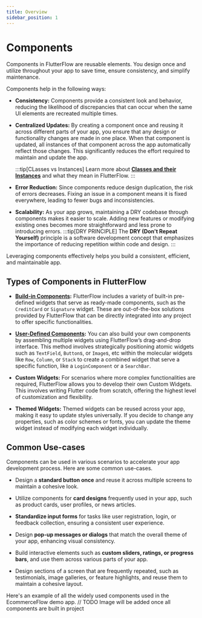 ```yaml
---
title: Overview
sidebar_position: 1
---
```


# Components

Components in FlutterFlow are reusable elements. You design once and utilize throughout your app
to save time, ensure consistency, and simplify maintenance.

Components help in the following ways:

- **Consistency:** Components provide a consistent look and behavior, reducing the likelihood of
  discrepancies that can occur when the same UI elements are recreated multiple times.

- **Centralized Updates:** By creating a component once and reusing it across
  different parts of your app, you ensure that any design or functionality changes are made in
  one place. When that component is updated, all instances of that component across the
  app automatically reflect those changes. This significantly reduces the effort required to
  maintain and update the app.

  :::tip[CLasses vs Instances]
  Learn more about **[Classes and their Instances](..%2Foverview.md)** and what they mean in
  FlutterFlow.
  :::

- **Error Reduction:** Since components reduce design duplication, the risk of errors
  decreases. Fixing an issue in a component means it is fixed everywhere, leading to fewer bugs and
  inconsistencies.

- **Scalability:** As your app grows, maintaining a DRY codebase through components makes it easier
  to scale. Adding new features or modifying existing ones becomes more straightforward and less
  prone to introducing errors.
  :::tip[DRY PRINCIPLE]
  The **DRY (Don't Repeat Yourself)** principle is a software development concept that emphasizes
  the
  importance of reducing repetition within code and design.
  :::

Leveraging components effectively helps you build a consistent, efficient, and maintainable app.

## Types of Components in FlutterFlow

- **[Build-in Components](built-in-components%2Fgetting-started.md):** FlutterFlow 
  includes a variety of built-in pre-defined widgets that
  serve as ready-made components, such as the `CreditCard` or `Signature` widget. These are
  out-of-the-box solutions provided by FlutterFlow that can be directly integrated into any project
  to offer specific functionalities.

- **[User-Defined Components](user-defined-components/getting-started.md):** You can also build your own 
  components by assembling 
  multiple
  widgets using FlutterFlow’s drag-and-drop interface. This method involves strategically
  positioning atomic widgets such as `TextField`, `Button`s, or `Image`s, etc within the molecular
  widgets like `Row`, `Column`, or `Stack` to create a combined widget that serve a specific
  function, like a `LoginComponent` or a `SearchBar`.

- **Custom Widgets:** For scenarios where more complex functionalities are required, FlutterFlow
  allows you to develop their own Custom Widgets. This involves writing Flutter code from
  scratch, offering the highest level of customization and flexibility.

- **Themed Widgets:** Themed widgets can be reused across your app, making it easy to update styles
  universally. If you decide to change any properties, such as color schemes or fonts, you can
  update the theme widget instead of modifying each widget individually.

## Common Use-cases

Components can be used in various scenarios to accelerate your app development process. Here are
some common use-cases.

- Design a **standard button once** and reuse it across multiple screens to maintain a cohesive
   look.

- Utilize components for **card designs** frequently used in your app, such as product cards, user
   profiles, or news articles.

- **Standardize input forms** for tasks like user registration, login, or feedback collection,
   ensuring
   a consistent user experience.

- Design **pop-up messages or dialogs** that match the overall theme of your app, enhancing visual
   consistency.

- Build interactive elements such as **custom sliders, ratings, or progress bars**, and use them
   across various parts of your app.

- Design sections of a screen that are frequently repeated, such as testimonials, image galleries,
   or feature highlights, and reuse them to maintain a cohesive layout.

Here's an example of all the widely used components used in the EcommerceFlow demo app.
// TODO Image will be added once all components are built in project

